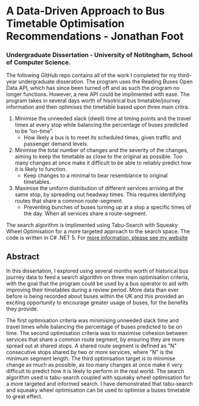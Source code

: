 # A Data-Driven Approach to Bus Timetable Optimisation Recommendations - Jonathan Foot
### Undergraduate Dissertation - University of Notitngham, School of Computer Science.

The following GitHub repo contains all of the work I completed for my third-year undergraduate disseration. The program uses the Reading Buses Open Data API, which has since been turned off and as such the program no longer functions. However, a new API could be implimented with ease. The program takes in several days worth of hisotrical bus timetable/journey information and then optimises the timetable based upon three main critra. 

1. Minimise the unneeded slack (dwell) time at timing points and the travel times at every stop while balancing the percentage of buses predicted to be “on-time”. 
    * How likely a bus is to meet its scheduled times, given traffic and passenger demand levels.
2. Minimise the total number of changes and the severity of the changes, aiming to keep the timetable as close to the original as possible. Too many changes at once make it difficult to be able to reliably predict how it is likely to function.
    * Keep changes to a minimal to bear resemblance to original timetables.
3. Maximise the uniform distribution of different services arriving at the same stop, by spreading out headway times. This requires identifying routes that share a common route-segment.
    * Preventing bunches of buses turning up at a stop a specific times of the day. When all services share a route-segment. 

The search algorithm is implimented using Tabu-Search with Squeaky Wheel Optimisation for a more targeted approach to the search space. The code is written in C# .NET 5. For [more information, please see my website](https://www.jonathanfoot.com/Dissertation.html)


## Abstract 
In this dissertation, I explored using several months worth of historical bus journey data to feed a search algorithm on three main optimisation criteria, with the goal that the program could be used by a bus operator to aid with improving their timetables during a review period. More data than ever before is being recorded about buses within the UK and this provided an exciting opportunity to encourage greater usage of buses, for the benefits they provide.

The first optimisation criteria was minimising unneeded slack time and travel times while balancing the percentage of buses predicted to be on time. The second optimisation criteria was to maximise cohesion between services that share a common route segment, by ensuring they are more spread out at shared stops. A shared route segment is defined as "N" consecutive stops shared by two or more services, where "N" is the minimum segment length. The third optimisation target is to minimise change as much as possible, as too many changes at once make it very difficult to predict how it is likely to perform in the real world. The search algorithm used is tabu-search coupled with squeaky wheel optimisation for a more targeted and informed search. I have demonstrated that tabu-search and squeaky wheel optimisation can be used to optimise a buses timetable to great effect.
